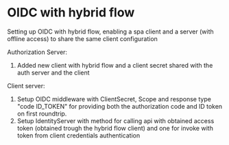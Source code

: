# OIDC with hybrid flow

Setting up OIDC with hybrid flow, enabling a spa client and a server (with offline access) to share the same client configuration

Authorization Server:
1) Added new client with hybrid flow and a client secret shared with the auth server and the client

Client server:
1) Setup OIDC middleware with ClientSecret, Scope and response type "code ID_TOKEN" for providing both the authorization code and ID token on first roundtrip.
2) Setup IdentityServer with method for calling api with obtained access token (obtained trough the hybrid flow client) and one for invoke with token from client credentials authentication
